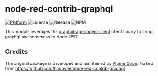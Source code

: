 # node-red-contrib-graphql

[![Platform](https://img.shields.io/badge/platform-Node--RED-red)](https://nodered.org)
![License](https://img.shields.io/github/license/runnane/node-red-contrib-graphql.svg)
![Release](https://img.shields.io/npm/v/@runnane/node-red-contrib-graphql.svg)
![NPM](https://img.shields.io/npm/dm/@runnane/node-red-contrib-graphql.svg)

This module leverages the [graphql-api-nodejs-client](https://github.com/graphqlapis/graphql-api-nodejs-client) client library to bring graphql awesomeness to Node-RED!

## Credits

The original package is developed and maintained by [Alpine Code](https://www.alpine-code.com/).
Forked from https://github.com/hbouvier/node-red-contrib-graphql

